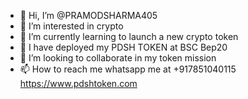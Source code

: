 - 👋 Hi, I’m @PRAMODSHARMA405
- 👀 I’m interested in crypto 
- 🌱 I’m currently learning to launch a new crypto token
- 🙋 I have deployed my PDSH TOKEN at BSC Bep20  
- 💞️ I’m looking to collaborate in my token mission 
- 📫 How to reach me whatsapp me at +917851040115 
https://www.pdshtoken.com 
<!---I have launched a Pramod Sharma Token symbol PDSH TOKEN  

PRAMODSHARMA405/PRAMODSHARMA405 is a ✨ special ✨ repository because its `README.md` (this file) appears on your GitHub profile.
You can click the Preview link to take a look at your changes.
--->
